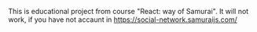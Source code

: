 This is educational project from course "React: way of Samurai". 
It will not work, if you have not accaunt in https://social-network.samuraijs.com/

